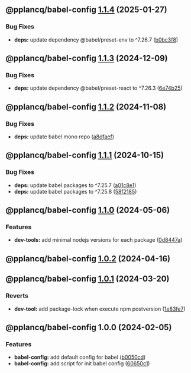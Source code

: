 ## @pplancq/babel-config [1.1.4](https://github.com/pplancq/dev-tools/compare/@pplancq/babel-config@1.1.3...@pplancq/babel-config@1.1.4) (2025-01-27)

### Bug Fixes

* **deps:** update dependency @babel/preset-env to ^7.26.7 ([b0bc3f8](https://github.com/pplancq/dev-tools/commit/b0bc3f825597c2397ae89aa339024888f87ddb32))

## @pplancq/babel-config [1.1.3](https://github.com/pplancq/dev-tools/compare/@pplancq/babel-config@1.1.2...@pplancq/babel-config@1.1.3) (2024-12-09)

### Bug Fixes

* **deps:** update dependency @babel/preset-react to ^7.26.3 ([6e74b25](https://github.com/pplancq/dev-tools/commit/6e74b25b985254ff88b54067309c86da12e54aba))

## @pplancq/babel-config [1.1.2](https://github.com/pplancq/dev-tools/compare/@pplancq/babel-config@1.1.1...@pplancq/babel-config@1.1.2) (2024-11-08)

### Bug Fixes

* **deps:** update babel mono repo ([a8dfaef](https://github.com/pplancq/dev-tools/commit/a8dfaef4314951caaa9f2fc70197e54b3497d6cd))

## @pplancq/babel-config [1.1.1](https://github.com/pplancq/dev-tools/compare/@pplancq/babel-config@1.1.0...@pplancq/babel-config@1.1.1) (2024-10-15)

### Bug Fixes

* **deps:** update babel packages to ^7.25.7 ([a01c8e1](https://github.com/pplancq/dev-tools/commit/a01c8e1a283c3fe6d333e753591b0c633009a3ef))
* **deps:** update babel packages to ^7.25.8 ([58f2185](https://github.com/pplancq/dev-tools/commit/58f2185eaf0babed2b42a50c14de333d96f3c685))

## @pplancq/babel-config [1.1.0](https://github.com/pplancq/dev-tools/compare/@pplancq/babel-config@1.0.2...@pplancq/babel-config@1.1.0) (2024-05-06)


### Features

* **dev-tools:** add minimal nodejs versions for each package ([0d8447a](https://github.com/pplancq/dev-tools/commit/0d8447a6f4e26ff9cb28baac8434020156d5dac0))

## @pplancq/babel-config [1.0.2](https://github.com/pplancq/dev-tools/compare/@pplancq/babel-config@1.0.1...@pplancq/babel-config@1.0.2) (2024-04-16)

## @pplancq/babel-config [1.0.1](https://github.com/pplancq/dev-tools/compare/@pplancq/babel-config@1.0.0...@pplancq/babel-config@1.0.1) (2024-03-20)


### Reverts

* **dev-tool:** add package-lock when execute npm postversion ([1e83fe7](https://github.com/pplancq/dev-tools/commit/1e83fe7ee8d2529ce3b85e1abb56968171ee01ff))

## @pplancq/babel-config 1.0.0 (2024-02-05)


### Features

* **babel-config:** add default config for babel ([b0050cd](https://github.com/pplancq/dev-tools/commit/b0050cd09d216725a75804dbd41fb5fe4d2b5986))
* **babel-config:** add script for init babel config ([60650c1](https://github.com/pplancq/dev-tools/commit/60650c11bebb881999e921b18b7d6cbeb0f9565b))
